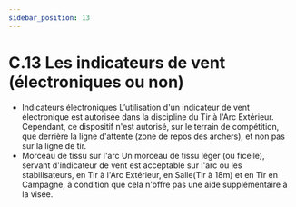```yaml
---
sidebar_position: 13
---
```


# C.13 Les indicateurs de vent (électroniques ou non)

- Indicateurs électroniques
  L’utilisation d'un indicateur de vent électronique est autorisée dans la discipline du Tir à l'Arc Extérieur.
  Cependant, ce dispositif n'est autorisé, sur le terrain de compétition, que derrière la ligne d'attente (zone
  de repos des archers), et non pas sur la ligne de tir.
- Morceau de tissu sur l'arc
  Un morceau de tissu léger (ou ficelle), servant d'indicateur de vent est acceptable sur l'arc ou les
  stabilisateurs, en Tir à l'Arc Extérieur, en Salle(Tir à 18m) et en Tir en Campagne, à condition que cela
  n'offre pas une aide supplémentaire à la visée.
